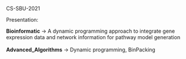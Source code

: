 CS-SBU-2021

Presentation:

<b>Bioinformatic</b> -> A dynamic programming approach to integrate gene expression data and network information for pathway model generation<br>
<br>
<b>Advanced_Algorithms</b> -> Dynamic programming, BinPacking
